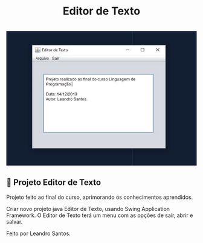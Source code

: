 ﻿<div align="center">
    <h1 alt="editorTexto" title="#editorTexto">Editor de Texto</h1><br>
    <img alt="imgEditorTexto" title="#imgEditorTexto" src=".github/logo.JPG" width="750px" />
</div>

## :memo: Projeto Editor de Texto

Projeto feito ao final do curso, aprimorando os conhecimentos aprendidos.

Criar novo projeto java Editor de Texto, usando Swing Application Framework. O Editor de Texto 
terá um menu com as opções de sair, abrir e salvar.


Feito por Leandro Santos.
